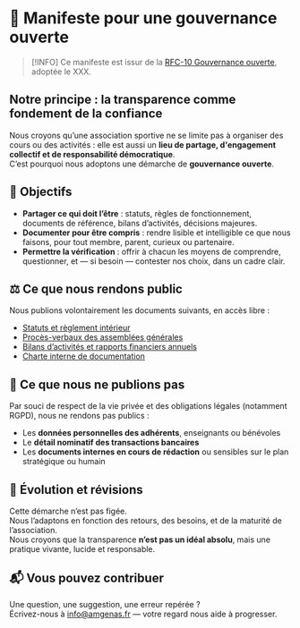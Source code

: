 # 🧾 Manifeste pour une gouvernance ouverte

> [!INFO]
> Ce manifeste est issur de la [RFC-10 Gouvernance ouverte](/docs/legal/rfc/rfc-10-gouvernance-ouverte), adoptée le XXX.  

## Notre principe : la transparence comme fondement de la confiance

Nous croyons qu’une association sportive ne se limite pas à organiser des cours ou des activités : elle est aussi un **lieu de partage, d'engagement collectif et de responsabilité démocratique**.  
C’est pourquoi nous adoptons une démarche de **gouvernance ouverte**.

## 🎯 Objectifs

- **Partager ce qui doit l’être** : statuts, règles de fonctionnement, documents de référence, bilans d’activités, décisions majeures.
- **Documenter pour être compris** : rendre lisible et intelligible ce que nous faisons, pour tout membre, parent, curieux ou partenaire.
- **Permettre la vérification** : offrir à chacun les moyens de comprendre, questionner, et — si besoin — contester nos choix, dans un cadre clair.

## ⚖️ Ce que nous rendons public

Nous publions volontairement les documents suivants, en accès libre :

- [Statuts et règlement intérieur]()
- [Procès-verbaux des assemblées générales]()
- [Bilans d’activités et rapports financiers annuels]()
- [Charte interne de documentation]()

## 🛑 Ce que nous ne publions pas

Par souci de respect de la vie privée et des obligations légales (notamment RGPD), nous ne rendons pas publics :

- Les **données personnelles des adhérents**, enseignants ou bénévoles
- Le **détail nominatif des transactions bancaires**
- Les **documents internes en cours de rédaction** ou sensibles sur le plan stratégique ou humain

## 🔁 Évolution et révisions

Cette démarche n’est pas figée.  
Nous l’adaptons en fonction des retours, des besoins, et de la maturité de l’association.  
Nous croyons que la transparence **n’est pas un idéal absolu**, mais une pratique vivante, lucide et responsable.

## 📬 Vous pouvez contribuer

Une question, une suggestion, une erreur repérée ?  
Écrivez-nous à [info@amgenas.fr](mailto:info@amgenas.fr) — votre regard nous aide à progresser.
